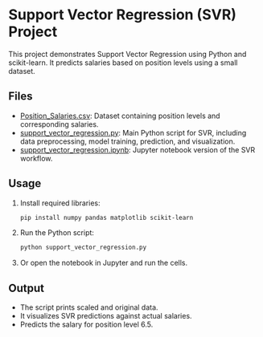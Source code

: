 # Support Vector Regression (SVR) Project

This project demonstrates Support Vector Regression using Python and scikit-learn. It predicts salaries based on position levels using a small dataset.

## Files

- [Position_Salaries.csv](Position_Salaries.csv): Dataset containing position levels and corresponding salaries.
- [support_vector_regression.py](support_vector_regression.py): Main Python script for SVR, including data preprocessing, model training, prediction, and visualization.
- [support_vector_regression.ipynb](support_vector_regression.ipynb): Jupyter notebook version of the SVR workflow.

## Usage

1. Install required libraries:
    ```sh
    pip install numpy pandas matplotlib scikit-learn
    ```
2. Run the Python script:
    ```sh
    python support_vector_regression.py
    ```
3. Or open the notebook in Jupyter and run the cells.

## Output

- The script prints scaled and original data.
- It visualizes SVR predictions against actual salaries.
- Predicts the salary for position level 6.5.


